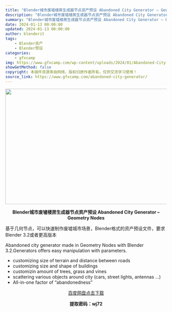 ```yaml
---
title: "Blender城市废墟楼房生成器节点资产预设 Abandoned City Generator – Geometry Nodes"
description: "Blender城市废墟楼房生成器节点资产预设 Abandoned City Generator – Geometry Nodes 基于几何节点，可以快速制作废墟城市场景，Blender格式..."
summary: "Blender城市废墟楼房生成器节点资产预设 Abandoned City Generator – Geometry Nodes 基于几何节点，可以快速制作废墟城市场景，Blender格式..."
date: 2024-01-13 00:00:00
updated: 2024-01-13 00:00:00
author: blenderit
tags: 
    - Blender资产
    - Blender预设
categories:
    - gfxcamp
img: https://www.gfxcamp.com/wp-content/uploads/2024/01/Abandoned-City-Generator-Geometry-Nodes.jpg
showGetMethod: false
copyright: 本插件资源来自网络，版权归原作者所有，仅供交流学习使用！
source_link: https://www.gfxcamp.com/abandoned-city-generator/
---
```

<div><p><img decoding="async" class="aligncenter size-full wp-image-117772" src="https://www.gfxcamp.com/wp-content/uploads/2024/01/Abandoned-City-Generator-Geometry-Nodes.jpg" data-src="https://www.gfxcamp.com/wp-content/uploads/2024/01/Abandoned-City-Generator-Geometry-Nodes.jpg" alt="" width="640" height="360" data-srcset="https://www.gfxcamp.com/wp-content/uploads/2024/01/Abandoned-City-Generator-Geometry-Nodes.jpg 640w, https://www.gfxcamp.com/wp-content/uploads/2024/01/Abandoned-City-Generator-Geometry-Nodes-150x84.jpg 150w" data-sizes="(max-width: 640px) 100vw, 640px"></p><p style="text-align: center;"><strong>Blender城市废墟楼房生成器节点资产预设 Abandoned City Generator – Geometry Nodes</strong></p><p data-pm-slice="1 3 []">基于几何节点，可以快速制作废墟城市场景，Blender格式的资产预设文件，要求Blender 3.2或者更高版本</p><p data-pm-slice="1 3 []">Abandoned city generator made in Geometry Nodes with Blender 3.2.Generators offers easy manipulation with parameters.</p><ul>
<li>customizing size of terrain and distance between roads</li>
<li>customizing size and shape of buildings</li>
<li>customizin amount of trees, grass and vines</li>
<li>scattering various objects around city (cars, street lights, antennas …)</li>
<li>All-in-one factor of “abandonedness”</li>
</ul><p style="text-align: center;"><a class="maxbutton-3 maxbutton maxbutton-baidu" target="_blank" rel="noopener" href="https://pan.baidu.com/s/1HbF1TaRCCtGpY9-b2BgZcA?pwd=wj72"><span class="mb-text">百度网盘点击下载</span></a></p><p style="text-align: center;"><strong>提取密码：wj72</strong></p></div>